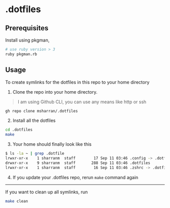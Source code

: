 # .dotfiles

## Prerequisites

Install using pkgman,

```bash
# use ruby version > 3
ruby pkgman.rb
```

## Usage

To create symlinks for the dotfiles in this repo
to your home directory

1. Clone the repo into your home directory.

> I am using Github CLI, you can use any means like http or ssh

```bash
gh repo clone msharran/.dotfiles
```

2. Install all the dotfiles

```bash
cd .dotfiles
make
```

3. Your home should finally look like this

```bash
$ ls -la ~ | grep .dotfile
lrwxr-xr-x    1 sharranm  staff        17 Sep 11 03:46 .config -> .dotfiles/.config
drwxr-xr-x    9 sharranm  staff       288 Sep 11 03:46 .dotfiles
lrwxr-xr-x    1 sharranm  staff        16 Sep 11 03:46 .zshrc -> .dotfiles/.zshrc
```

4. If you update your .dotfiles repo, rerun `make`
command again

---

If you want to clean up all symlinks, run

```bash
make clean
```

